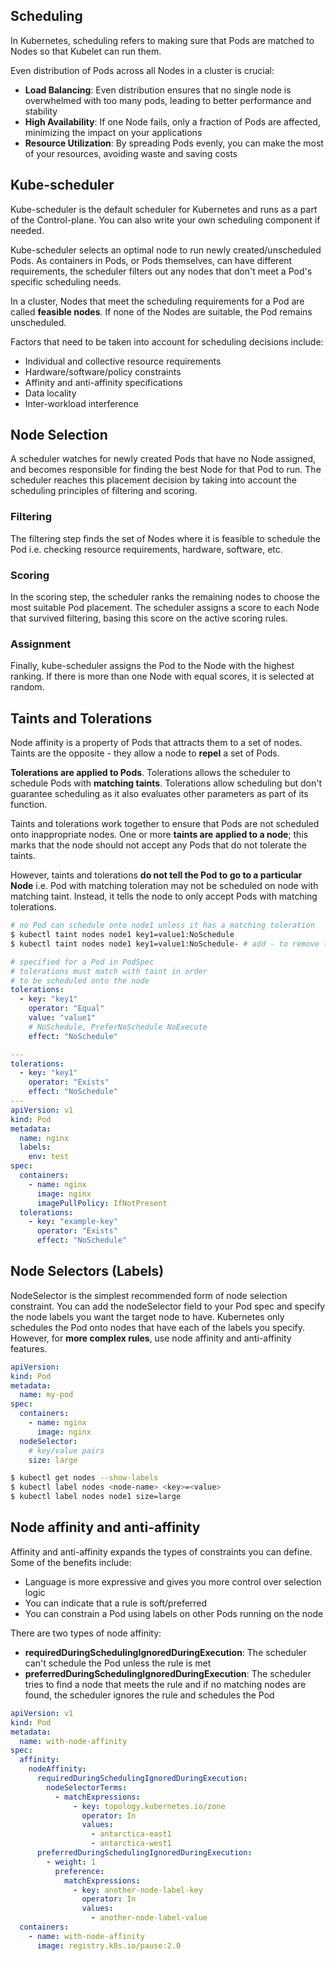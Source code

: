 ## Scheduling

In Kubernetes, scheduling refers to making sure that Pods are matched to Nodes so that Kubelet can run them.

Even distribution of Pods across all Nodes in a cluster is crucial:

- **Load Balancing**: Even distribution ensures that no single node is overwhelmed with too many pods, leading to better performance and stability
- **High Availability**: If one Node fails, only a fraction of Pods are affected, minimizing the impact on your applications
- **Resource Utilization**: By spreading Pods evenly, you can make the most of your resources, avoiding waste and saving costs

## Kube-scheduler

Kube-scheduler is the default scheduler for Kubernetes and runs as a part of the Control-plane. You can also write your own scheduling component if needed.

Kube-scheduler selects an optimal node to run newly created/unscheduled Pods. As containers in Pods, or Pods themselves, can have different requirements, the scheduler filters out any nodes that don't meet a Pod's specific scheduling needs.

In a cluster, Nodes that meet the scheduling requirements for a Pod are called **feasible nodes**. If none of the Nodes are suitable, the Pod remains unscheduled.

Factors that need to be taken into account for scheduling decisions include:

- Individual and collective resource requirements
- Hardware/software/policy constraints
- Affinity and anti-affinity specifications
- Data locality
- Inter-workload interference

## Node Selection

A scheduler watches for newly created Pods that have no Node assigned, and becomes responsible for finding the best Node for that Pod to run. The scheduler reaches this placement decision by taking into account the scheduling principles of filtering and scoring.

### Filtering

The filtering step finds the set of Nodes where it is feasible to schedule the Pod i.e. checking resource requirements, hardware, software, etc.

### Scoring

In the scoring step, the scheduler ranks the remaining nodes to choose the most suitable Pod placement. The scheduler assigns a score to each Node that survived filtering, basing this score on the active scoring rules.

### Assignment

Finally, kube-scheduler assigns the Pod to the Node with the highest ranking. If there is more than one Node with equal scores, it is selected at random.

## Taints and Tolerations

Node affinity is a property of Pods that attracts them to a set of nodes. Taints are the opposite - they allow a node to **repel** a set of Pods.

**Tolerations are applied to Pods**. Tolerations allows the scheduler to schedule Pods with **matching taints**. Tolerations allow scheduling but don't guarantee scheduling as it also evaluates other parameters as part of its function.

Taints and tolerations work together to ensure that Pods are not scheduled onto inappropriate nodes. One or more **taints are applied to a node**; this marks that the node should not accept any Pods that do not tolerate the taints.

However, taints and tolerations **do not tell the Pod to go to a particular Node** i.e. Pod with matching toleration may not be scheduled on node with matching taint. Instead, it tells the node to only accept Pods with matching tolerations.

```bash
# no Pod can schedule onto node1 unless it has a matching toleration
$ kubectl taint nodes node1 key1=value1:NoSchedule
$ kubectl taint nodes node1 key1=value1:NoSchedule- # add - to remove taint
```

```yaml
# specified for a Pod in PodSpec
# tolerations must match with taint in order
# to be scheduled onto the node
tolerations:
  - key: "key1"
    operator: "Equal"
    value: "value1"
    # NoSchedule, PreferNoSchedule NoExecute
    effect: "NoSchedule"

---
tolerations:
  - key: "key1"
    operator: "Exists"
    effect: "NoSchedule"
---
apiVersion: v1
kind: Pod
metadata:
  name: nginx
  labels:
    env: test
spec:
  containers:
    - name: nginx
      image: nginx
      imagePullPolicy: IfNotPresent
  tolerations:
    - key: "example-key"
      operator: "Exists"
      effect: "NoSchedule"
```

## Node Selectors (Labels)

NodeSelector is the simplest recommended form of node selection constraint. You can add the nodeSelector field to your Pod spec and specify the node labels you want the target node to have. Kubernetes only schedules the Pod onto nodes that have each of the labels you specify. However, for **more complex rules**, use node affinity and anti-affinity features.

```yaml
apiVersion:
kind: Pod
metadata:
  name: my-pod
spec:
  containers:
    - name: nginx
      image: nginx
  nodeSelector:
    # key/value pairs
    size: large
```

```bash
$ kubectl get nodes --show-labels
$ kubectl label nodes <node-name> <key>=<value>
$ kubectl label nodes node1 size=large
```

## Node affinity and anti-affinity

Affinity and anti-affinity expands the types of constraints you can define. Some of the benefits include:

- Language is more expressive and gives you more control over selection logic
- You can indicate that a rule is soft/preferred
- You can constrain a Pod using labels on other Pods running on the node

There are two types of node affinity:

- **requiredDuringSchedulingIgnoredDuringExecution**: The scheduler can't schedule the Pod unless the rule is met
- **preferredDuringSchedulingIgnoredDuringExecution**: The scheduler tries to find a node that meets the rule and if no matching nodes are found, the scheduler ignores the rule and schedules the Pod

```yaml
apiVersion: v1
kind: Pod
metadata:
  name: with-node-affinity
spec:
  affinity:
    nodeAffinity:
      requiredDuringSchedulingIgnoredDuringExecution:
        nodeSelectorTerms:
          - matchExpressions:
              - key: topology.kubernetes.io/zone
                operator: In
                values:
                  - antarctica-east1
                  - antarctica-west1
      preferredDuringSchedulingIgnoredDuringExecution:
        - weight: 1
          preference:
            matchExpressions:
              - key: another-node-label-key
                operator: In
                values:
                  - another-node-label-value
  containers:
    - name: with-node-affinity
      image: registry.k8s.io/pause:2.0
```
